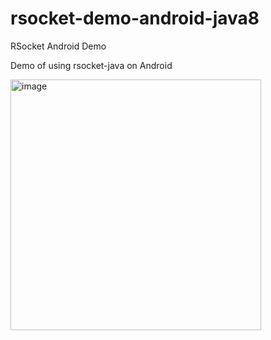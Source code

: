 # rsocket-demo-android-java8
RSocket Android Demo

Demo of using rsocket-java on Android

<img width="401" alt="image" src="https://user-images.githubusercontent.com/231923/84865773-a936fb80-b070-11ea-9e50-f8de759c2c5e.png">

